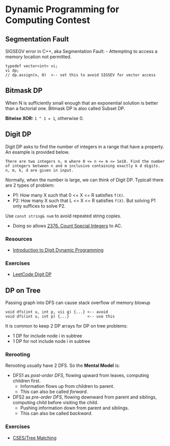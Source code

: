 # Dynamic Programming for Computing Contest

## Segmentation Fault
SIGSEGV error in C++, aka Segmentation Fault: 
    - Attempting to access a memory location not permitted.
```
typedef vector<int> vi;
vi dp;
// dp.assign(n, 0)  <-- set this to avoid SIGSEV for vector access
```

## Bitmask DP
When N is sufficiently small enough that an exponential solution is better than a factorial one. Bitmask DP is also called Subset DP.

**Bitwise XOR:** `1 ^ 1 = 1`, otherwise 0.

## Digit DP
Digit DP asks to find the number of integers in a range that have a property. An example is provided below.
```
There are two integers n, m where 0 <= n <= m <= 1e18. Find the number of integers between n and m inclusive containing exactly k d digits. n, m, k, d are given in input.
```
Normally, when the number is large, we can think of Digit DP.
Typicall there are 2 types of problem:
- P1: How many X such that 0 <= X <= R satisfies `f(X)`.
- P2: How many X such that L <= X <= R satisfies `f(X)`.
But solving P1 only suffices to solve P2.

Use `const string& num` to avoid repeated string copies.
- Doing so allows [2376. Count Special Integers](https://leetcode.com/problems/count-special-integers/description/) to AC.

### Resources
- [Introduction to Digit Dynamic Programming](https://www.youtube.com/watch?v=heUFId6Qd1A)

### Exercises
- [LeetCode Digit DP](https://leetcode.com/problem-list/r6yc959s/)

## DP on Tree
Passing graph into DFS can cause stack overflow of memory blowup
```
void dfs(int u, int p, vii g) {...} <-- avoid
void dfs(int u, int p) {...}        <-- use this
```
It is common to keep 2 DP arrays for DP on tree problems:
- 1 DP for include node i in subtree
- 1 DP for not include node i in subtree 
### Rerooting
Rerooting usually have 2 DFS. So the **Mental Model** is:
- DFS1 as *post-order DFS*, flowing upward from leaves, computing children first.
    - Information flows up from children to parent.
    - This can also be called *forward*.
- DFS2 as *pre-order DFS*, flowing downward from parent and siblings, computing child before visiting the child. 
    - Pushing information down from parent and siblings.
    - This can also be called *backward*.
### Exercises
- [CSES/Tree Matching](https://cses.fi/problemset/task/1130)